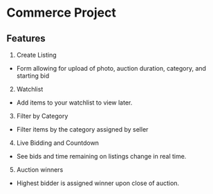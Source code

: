 # Commerce Project

## Features

1. Create Listing

- Form allowing for upload of photo, auction duration, category, and starting bid

2. Watchlist

- Add items to your watchlist to view later. 

3. Filter by Category

- Filter items by the category assigned by seller

4. Live Bidding and Countdown

- See bids and time remaining on listings change in real time. 

5. Auction winners

- Highest bidder is assigned winner upon close of auction.

